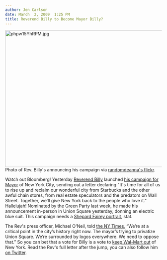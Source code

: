 ```yaml
---
author: Jen Carlson
date: March  2, 2009  1:25 PM
title: Reverend Billy to Become Mayor Billy?
---
```


<p><span class="mt-enclosure mt-enclosure-image" style="display: inline;"> <img alt="phpw15YhRPM.jpg" src="https://web.archive.org/web/20120119081749im_/http://gothamist.com/attachments/arts_jen/phpw15YhRPM.jpg" width="660" height="439" class="image-none"> </span><span class="photo_caption">Photo of Rev. Billy&apos;s announcing his campaign via <a href="https://web.archive.org/web/20120119081749/http://flickr.com/photos/randomdeanna/3320637650/in/set-72157614628079656/">randomdeanna&apos;s flickr</a>.</span></p>

<p>Watch out Bloomberg! Yesterday <a href="https://web.archive.org/web/20120119081749/http://gothamist.com/2007/10/16/reverend_billy_1.php">Reverend Billy</a> launched <a href="https://web.archive.org/web/20120119081749/http://www.voterevbilly.org/">his campaign for Mayor</a> of New York City, sending out a letter declaring &quot;It&apos;s time for all of us to rise up and reclaim our wonderful city from Starbucks and the other awful chain stores, from real estate speculators and the predators on Wall Street. Together, we&apos;ll give New York back to the people who love it.&quot; Hallelujah! Nominated by the Green Party last week, he made his announcement in-person in Union Square yesterday, donning an electric blue suit. This campaign needs a <a href="https://web.archive.org/web/20120119081749/http://dcist.com/2009/01/shepard_faireys_obama_portrait_acqu.php">Shepard Fairey portrait</a>, stat.</p>

<p>The Rev&apos;s press officer, Michael O&apos;Neil, told <a href="https://web.archive.org/web/20120119081749/http://www.nytimes.com/2009/03/02/nyregion/02billy.html?_r=1&amp;ref=nyregion">the NY Times</a>, &#x201C;We&#x2019;re at a critical point in the city&#x2019;s history right now. The mayor&#x2019;s trying to privatize Union Square. We&#x2019;re surrounded by logos everywhere. We need to oppose that.&#x201D; So you can bet that a vote for Billy is a vote to <a href="https://web.archive.org/web/20120119081749/http://gothamist.com/2009/02/20/wal-mart_to_union_square.php">keep Wal-Mart out</a> of New York. Read the Rev&apos;s full letter after the jump, you can also follow him <a href="https://web.archive.org/web/20120119081749/https://twitter.com/revbillytalen">on Twitter</a>.</p>